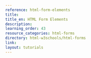 ```yaml
---
reference: html-form-elements
title:
title_en: HTML Form Elements
description:
learning_order: 43
resource_categories: html-forms
directory: html-w3schools/html-forms
link:
layout: tutorials
---
```

